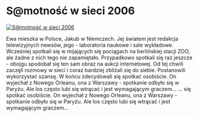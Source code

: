 S@motność w sieci 2006 
=============
[![S@motność w sieci 2006 ](http://vidos.pl/images/player.gif)](http://vidos.pl/s-motnosc-w-sieci-2006)

 Ewa mieszka w Polsce, Jakub w Niemczech. Jej światem jest redakcja telewizyjnych newsów, jego - laboratoria naukowe i sale wykładowe. Wcześniej spotkali się w mijających się pociągach na berlińskiej stacji ZOO, ale żadne z nich tego nie zapamiętało. Przypadkowo spotkali się raz jeszcze - obojgu spodobał się ten sam obraz na aukcji internetowej. Od tej chwili zaczęli rozmowy w sieci i coraz bardziej zbliżali się do siebie. Postanowili wykorzystać szansę. W końcu zdecydowali się spotkać osobiście. On wyjechał z Nowego Orleanu, ona z Warszawy - spotkanie odbyło się w Paryżu. Ale los często lubi się wtrącać i jest wymagającym graczem...  ... się spotkać osobiście. On wyjechał z Nowego Orleanu, ona z Warszawy - spotkanie odbyło się w Paryżu. Ale los często lubi się wtrącać i jest wymagającym graczem...
